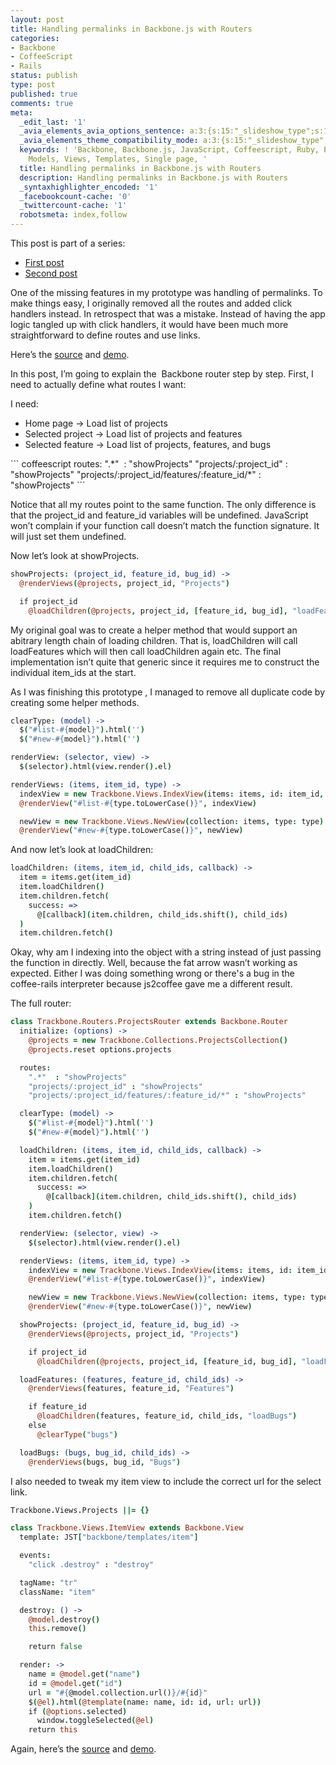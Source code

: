 ```yaml
---
layout: post
title: Handling permalinks in Backbone.js with Routers
categories:
- Backbone
- CoffeeScript
- Rails
status: publish
type: post
published: true
comments: true
meta:
  _edit_last: '1'
  _avia_elements_avia_options_sentence: a:3:{s:15:"_slideshow_type";s:11:"fade_slider";s:19:"_slideshow_autoplay";s:5:"false";s:19:"_slideshow_duration";s:1:"5";}
  _avia_elements_theme_compatibility_mode: a:3:{s:15:"_slideshow_type";s:11:"fade_slider";s:19:"_slideshow_autoplay";s:5:"false";s:19:"_slideshow_duration";s:1:"5";}
  keywords: ! 'Backbone, Backbone.js, JavaScript, Coffeescript, Ruby, EJS, Rails,
    Models, Views, Templates, Single page, '
  title: Handling permalinks in Backbone.js with Routers
  description: Handling permalinks in Backbone.js with Routers
  _syntaxhighlighter_encoded: '1'
  _facebookcount-cache: '0'
  _twittercount-cache: '1'
  robotsmeta: index,follow
---
```

This post is part of a series:
<ul>
	<li><a title="How to (easily) handle model relationships in Rails and Backbone.js" href="http://www.skalb.com/2012/04/23/how-to-easily-handle-model-relationships-in-rails-and-backbone-js/">First post</a></li>
	<li><a title="Extending and refactoring views in Backbone.js" href="http://www.skalb.com/2012/04/26/extending-and-refactoring-views-in-backbone/">Second post</a></li>
</ul>
One of the missing features in my prototype was handling of permalinks. To make things easy, I originally removed all the routes and added click handlers instead. In retrospect that was a mistake. Instead of having the app logic tangled up with click handlers, it would have been much more straightforward to define routes and use links.

Here’s the <a href="https://github.com/skalb/trackbone">source</a> and <a href="http://young-flower-9677.herokuapp.com/">demo</a>.

<!--more-->

In this post, I’m going to explain the  Backbone router step by step. First, I need to actually define what routes I want:

I need:
<ul>
	<li>Home page -> Load list of projects</li>
	<li>Selected project -> Load list of projects and features</li>
	<li>Selected feature -> Load list of projects, features, and bugs</li>
</ul>
``` coffeescript
routes:
  ".*"  : "showProjects"
  "projects/:project_id" : "showProjects"
  "projects/:project_id/features/:feature_id/*" : "showProjects"
```

Notice that all my routes point to the same function. The only difference is that the project_id and feature_id variables will be undefined. JavaScript won’t complain if your function call doesn’t match the function signature. It will just set them undefined.

Now let’s look at showProjects.

``` coffeescript
showProjects: (project_id, feature_id, bug_id) ->
  @renderViews(@projects, project_id, "Projects")

  if project_id
    @loadChildren(@projects, project_id, [feature_id, bug_id], "loadFeatures")
```

My original goal was to create a helper method that would support an abitrary length chain of loading children. That is, loadChildren will call loadFeatures which will then call loadChildren again etc. The final implementation isn’t quite that generic since it requires me to construct the individual item_ids at the start.

As I was finishing this prototype , I managed to remove all duplicate code by creating some helper methods.

``` coffeescript
clearType: (model) ->
  $("#list-#{model}").html('')
  $("#new-#{model}").html('')

renderView: (selector, view) ->
  $(selector).html(view.render().el)

renderViews: (items, item_id, type) ->
  indexView = new Trackbone.Views.IndexView(items: items, id: item_id, type: type)
  @renderView("#list-#{type.toLowerCase()}", indexView)

  newView = new Trackbone.Views.NewView(collection: items, type: type)
  @renderView("#new-#{type.toLowerCase()}", newView)
```

And now let’s look at loadChildren:

``` coffeescript
loadChildren: (items, item_id, child_ids, callback) ->
  item = items.get(item_id)
  item.loadChildren()
  item.children.fetch(
    success: =>
      @[callback](item.children, child_ids.shift(), child_ids)
  )
  item.children.fetch()
```

Okay, why am I indexing into the object with a string instead of just passing the function in directly. Well, because the fat arrow wasn’t working as expected. Either I was doing something wrong or there's a bug in the coffee-rails interpreter because js2coffee gave me a different result.

The full router:

``` coffeescript
class Trackbone.Routers.ProjectsRouter extends Backbone.Router
  initialize: (options) ->
    @projects = new Trackbone.Collections.ProjectsCollection()
    @projects.reset options.projects

  routes:
    ".*"  : "showProjects"
    "projects/:project_id" : "showProjects"
    "projects/:project_id/features/:feature_id/*" : "showProjects"

  clearType: (model) ->
    $("#list-#{model}").html('')
    $("#new-#{model}").html('')

  loadChildren: (items, item_id, child_ids, callback) ->
    item = items.get(item_id)
    item.loadChildren()
    item.children.fetch(
      success: =>
        @[callback](item.children, child_ids.shift(), child_ids)
    )
    item.children.fetch()

  renderView: (selector, view) ->
    $(selector).html(view.render().el)

  renderViews: (items, item_id, type) ->
    indexView = new Trackbone.Views.IndexView(items: items, id: item_id, type: type)
    @renderView("#list-#{type.toLowerCase()}", indexView)

    newView = new Trackbone.Views.NewView(collection: items, type: type)
    @renderView("#new-#{type.toLowerCase()}", newView)

  showProjects: (project_id, feature_id, bug_id) ->
    @renderViews(@projects, project_id, "Projects")

    if project_id
      @loadChildren(@projects, project_id, [feature_id, bug_id], "loadFeatures")

  loadFeatures: (features, feature_id, child_ids) ->
    @renderViews(features, feature_id, "Features")

    if feature_id
      @loadChildren(features, feature_id, child_ids, "loadBugs")
    else
      @clearType("bugs")

  loadBugs: (bugs, bug_id, child_ids) ->
    @renderViews(bugs, bug_id, "Bugs")
```

I also needed to tweak my item view to include the correct url for the select link.

``` coffeescript
Trackbone.Views.Projects ||= {}

class Trackbone.Views.ItemView extends Backbone.View
  template: JST["backbone/templates/item"]

  events:
    "click .destroy" : "destroy"

  tagName: "tr"
  className: "item"

  destroy: () ->
    @model.destroy()
    this.remove()

    return false

  render: ->
    name = @model.get("name")
    id = @model.get("id")
    url = "#{@model.collection.url()}/#{id}"
    $(@el).html(@template(name: name, id: id, url: url))
    if (@options.selected)
      window.toggleSelected(@el)
    return this

```

Again, here’s the <a href="https://github.com/skalb/trackbone">source</a> and <a href="http://young-flower-9677.herokuapp.com/">demo</a>.
